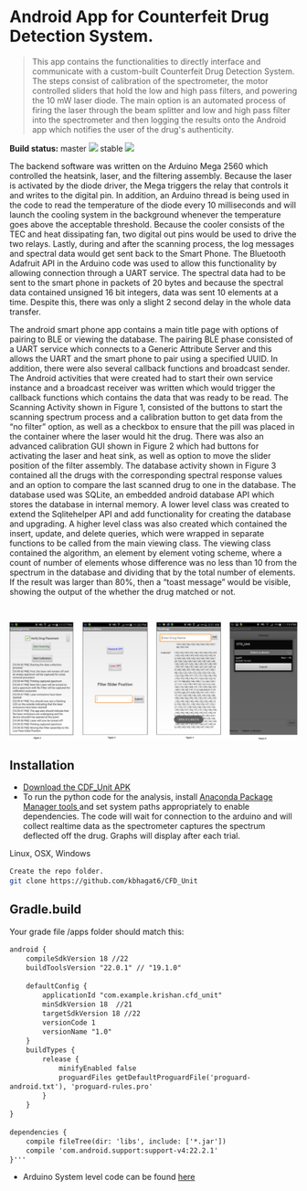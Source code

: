 # Android App for Counterfeit Drug Detection System.
> This app contains the functionalities to directly interface and communicate with a custom-built Counterfeit Drug Detection System. The steps consist of calibration of the spectrometer, the motor controlled sliders that hold the low and high pass filters, and powering the 10 mW laser diode. The main option is an automated process of firing the laser through the beam splitter and low and high pass filter into the spectrometer and then logging the results onto the Android app which notifies the user of the drug's authenticity. 


**Build status:** master ![](https://api.travis-ci.org/owncloud/android.svg?branch=master) stable ![](https://api.travis-ci.org/owncloud/android.svg?branch=stable)
  
  
  The backend software was written on the Arduino Mega 2560 which controlled the heatsink, laser, and the filtering assembly.  Because the laser is activated by the diode driver, the Mega triggers the relay that controls it and writes to the digital pin. In addition, an Arduino thread is being used in the code to read the temperature of the diode every 10 milliseconds and will launch the cooling system in the background whenever the temperature goes above the acceptable threshold. Because the cooler consists of the TEC and heat dissipating fan, two digital out pins would be used to drive the two relays. Lastly, during and after the scanning process, the log messages and spectral data would get sent back to the Smart Phone. The Bluetooth Adafruit API in the Arduino code was used to allow this functionality by allowing connection through a UART service. The spectral data had to be sent to the smart phone in packets of 20 bytes and because the spectral data contained unsigned 16 bit integers, data was sent 10 elements at a time. Despite this, there was only a slight 2 second delay in the whole data transfer. 
  
  The android smart phone app contains a main title page with options of pairing to BLE or viewing the database. The pairing BLE phase consisted of a UART service which connects to a Generic Attribute Server and this allows the UART and the smart phone to pair using a specified UUID. In addition, there were also several callback functions and broadcast sender. The Android activities that were created had to start their own service instance and a broadcast receiver was written which would trigger the callback functions which contains the data that was ready to be read. The Scanning Activity shown in Figure 1, consisted of the buttons to start the scanning spectrum process and a calibration button to get data from the “no filter” option, as well as a checkbox to ensure that the pill was placed in the container where the laser would hit the drug. There was also an advanced calibration GUI shown in Figure 2 which had buttons for activating the laser and heat sink, as well as option to move the slider position of the filter assembly. The database activity shown in Figure 3 contained all the drugs with the corresponding spectral response values and an option to compare the last scanned drug to one in the database. The database used was SQLite, an embedded android database API which stores the database in internal memory. A lower level class was created to extend the Sqlitehelper API and add functionality for creating the database and upgrading. A higher level class was also created which contained the insert, update, and delete queries, which were wrapped in separate functions to be called from the main viewing class. The viewing class contained the algorithm, an element by element voting scheme, where a count of number of elements whose difference was no less than 10 from the spectrum in the database and dividing that by the total number of elements. If the result was larger than 80%, then a “toast message” would be visible, showing the output of the whether the drug matched or not. 

<br>

![](https://raw.githubusercontent.com/kbhagat6/CFD_Unit/master/mainfig.png)
 
## Installation
* <a href="https://github.com/kbhagat6/CFD_Unit/raw/master/app-debug-unaligned.apk" target="_blank">Download the CDF_Unit APK</a>
* To run the python code for the analysis, install <a href="https://docs.continuum.io/anaconda/install"> Anaconda Package Manager tools </a> and set system paths appropriately to enable dependencies. The code will wait for connection to the arduino and will collect realtime data as the spectrometer captures the spectrum deflected off the drug. Graphs will display after each trial. 


Linux, OSX, Windows
```sh
Create the repo folder. 
git clone https://github.com/kbhagat6/CFD_Unit
```


## Gradle.build
Your grade file  /apps folder should match this: 
```
android {
    compileSdkVersion 18 //22
    buildToolsVersion "22.0.1" // "19.1.0"

    defaultConfig {
        applicationId "com.example.krishan.cfd_unit"
        minSdkVersion 18  //21
        targetSdkVersion 18 //22
        versionCode 1
        versionName "1.0"
    }
    buildTypes {
        release {
            minifyEnabled false
            proguardFiles getDefaultProguardFile('proguard-android.txt'), 'proguard-rules.pro'
        }
    }
}

dependencies {
    compile fileTree(dir: 'libs', include: ['*.jar'])
    compile 'com.android.support:support-v4:22.2.1'
}'''
```



* Arduino System level code can be found <a href=https://bitbucket.org/kbhagat6/truemed-firmware> here </a>









